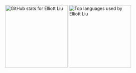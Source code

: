 <picture>
  <img height="200" style="vertical-align: middle;" src="https://github-readme-stats.vercel.app/api?username=elliott-liu&show_icons=true&theme=transparent&border_radius=10&hide_rank=true&include_all_commits=true&hide_border=false&bg_color=1b1e28&title_color=5DE4c7&icon_color=ADD7FF&text_color=ffffff&border_color=a6accd" alt="GitHub stats for Elliott Liu" />
</picture>

<picture>
  <img height="200" style="vertical-align: middle;" src="https://github-readme-stats.vercel.app/api/top-langs/?username=elliott-liu&layout=compact&langs_count=8&theme=transparent&border_radius=10&card_width=320&hide_border=false&bg_color=1b1e28&title_color=5DE4c7&icon_color=ADD7FF&text_color=ffffff&border_color=a6accd" alt="Top languages used by Elliott Liu" />
</picture>
